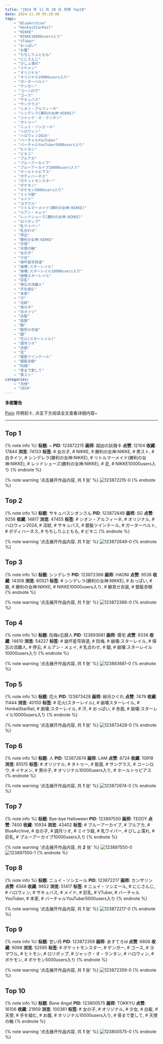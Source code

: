 ```yaml
---
title: "2024 年 11 月 28 日 月榜 Top10"
date: 2024-11-30 05:29:06
tags:
    - "BlueArchive"
    - "HonkaiStarRail"
    - "NIKKE"
    - "NIKKE10000users入り"
    - "VTuber"
    - "おっぱい"
    - "お腹"
    - "ちちしりふともも"
    - "にじさんじ"
    - "びしょ濡れ"
    - "イケメン"
    - "オリジナル"
    - "オリジナル10000users入り"
    - "ガーターベルト"
    - "ゲンガー"
    - "コーンロウ"
    - "ゴース"
    - "サキュバス"
    - "サングラス"
    - "シオン・アルフィーネ"
    - "シンデレラ(勝利の女神:NIKKE)"
    - "ジャック・オ・ランタン"
    - "タトゥー"
    - "ニュイ・ソシエール"
    - "ハロウィン"
    - "ハロウィン2024"
    - "バーチャルYouTuber"
    - "バーチャルYouTuber5000users入り"
    - "ヒトモシ"
    - "ビキニ"
    - "ブルアカ"
    - "ブルーアーカイブ"
    - "ブルーアーカイブ10000users入り"
    - "ホールトゥピアス"
    - "ボディハーネス"
    - "ポケットモンスター"
    - "ポケモン"
    - "ポケモン5000users入り"
    - "ミイラ娘"
    - "メイド"
    - "ヨマワル"
    - "リトルマーメイド(勝利の女神:NIKKE)"
    - "ルアン・メェイ"
    - "レッドシューズ(勝利の女神:NIKKE)"
    - "ロリポップ"
    - "乳ワイパー"
    - "乳合わせ"
    - "停云"
    - "勝利の女神:NIKKE"
    - "天使"
    - "天使の輪"
    - "女の子"
    - "少女"
    - "崩坏星穹铁道"
    - "崩壊:スターレイル"
    - "崩壊:スターレイル10000users入り"
    - "崩壊スターレイル"
    - "巨乳"
    - "帰忘の流離人"
    - "手を組む"
    - "本家"
    - "汗"
    - "淫紋"
    - "男の子"
    - "白タイツ"
    - "白髪"
    - "能面"
    - "腋"
    - "腋見せ衣装"
    - "腿"
    - "花火(スターレイル)"
    - "調月リオ"
    - "赤面"
    - "足"
    - "銀髪ツインテール"
    - "銀髪赤眼"
    - "阮梅"
    - "骨まで愛して"
    - "黒スト"
categories:
    - "月榜"
    - "2024"
---
```


<i class="fa fa-triangle-exclamation"></i>**多图警告**<i class="fa fa-triangle-exclamation"></i>

[Pixiv](https://www.pixiv.net/) 月榜前十, 点击下方阅读全文查看详细内容~

<!-- more -->

---

## Top 1

{% note info %}
**标题**: ~
**PID**: 123872215 **画师**: 超凶の狄璐卡
**点赞**: 12104 **收藏**: 17844 **浏览**: 74133
**标签**: # 女の子, # NIKKE, # 勝利の女神:NIKKE, # 黒スト, # 白タイツ, # シンデレラ(勝利の女神:NIKKE), # リトルマーメイド(勝利の女神:NIKKE), # レッドシューズ(勝利の女神:NIKKE), # 足, # NIKKE10000users入り
{% endnote %}

{% note warning '点击展开作品内容, 共 **1** 张' %}
![123872215-0](https://i.pixiv.re/img-original/img/2024/11/01/00/00/20/123872215_p0.jpg)
{% endnote %}

## Top 2

{% note info %}
**标题**: サキュバスシオンさん
**PID**: 123872649 **画师**: SG
**点赞**: 9256 **收藏**: 14817 **浏览**: 47455
**标签**: # シオン・アルフィーネ, # オリジナル, # ハロウィン2024, # 淫紋, # サキュバス, # 銀髪ツインテール, # ガーターベルト, # ボディハーネス, # ちちしりふともも, # ビキニ
{% endnote %}

{% note warning '点击展开作品内容, 共 **1** 张' %}
![123872649-0](https://i.pixiv.re/img-original/img/2024/11/01/00/02/54/123872649_p0.png)
{% endnote %}

## Top 3

{% note info %}
**标题**: シンデレラ
**PID**: 123872366 **画师**: HAONI
**点赞**: 9538 **收藏**: 14308 **浏览**: 60521
**标签**: # シンデレラ(勝利の女神:NIKKE), # おっぱい, # 腋, # 勝利の女神:NIKKE, # NIKKE10000users入り, # 腋見せ衣装, # 銀髪赤眼
{% endnote %}

{% note warning '点击展开作品内容, 共 **1** 张' %}
![123872366-0](https://i.pixiv.re/img-original/img/2024/11/01/00/00/56/123872366_p0.jpg)
{% endnote %}

## Top 4

{% note info %}
**标题**: 阮梅x忘歸人
**PID**: 123893681 **画师**: 儒宅
**点赞**: 9336 **收藏**: 14610 **浏览**: 54227
**标签**: # 崩坏星穹铁道, # 阮梅, # 崩壊:スターレイル, # 帰忘の流離人, # 停云, # ルアン・メェイ, # 乳合わせ, # 腿, # 崩壊:スターレイル10000users入り
{% endnote %}

{% note warning '点击展开作品内容, 共 **1** 张' %}
![123893681-0](https://i.pixiv.re/img-original/img/2024/11/01/18/08/50/123893681_p0.jpg)
{% endnote %}

## Top 5

{% note info %}
**标题**: 花火
**PID**: 123873428 **画师**: 緋月ひぐれ
**点赞**: 7479 **收藏**: 11444 **浏览**: 40150
**标签**: # 花火(スターレイル), # 崩壊スターレイル, # HonkaiStarRail, # 崩壊:スターレイル, # 汗, # おっぱい, # 赤面, # 崩壊:スターレイル10000users入り
{% endnote %}

{% note warning '点击展开作品内容, 共 **1** 张' %}
![123873428-0](https://i.pixiv.re/img-original/img/2024/11/01/00/13/58/123873428_p0.jpg)
{% endnote %}

## Top 6

{% note info %}
**标题**: 人
**PID**: 123872674 **画师**: LAM
**点赞**: 8724 **收藏**: 10918 **浏览**: 85515
**标签**: # オリジナル, # タトゥー, # 能面, # サングラス, # コーンロウ, # イケメン, # 男の子, # オリジナル10000users入り, # ホールトゥピアス
{% endnote %}

{% note warning '点击展开作品内容, 共 **1** 张' %}
![123872674-0](https://i.pixiv.re/img-original/img/2024/11/01/00/03/06/123872674_p0.jpg)
{% endnote %}

## Top 7

{% note info %}
**标题**: Bye-bye Halloween
**PID**: 123897550 **画师**: TEDDY
**点赞**: 7400 **收藏**: 10934 **浏览**: 43402
**标签**: # ブルーアーカイブ, # ブルアカ, # BlueArchive, # 女の子, # 調月リオ, # ミイラ娘, # 乳ワイパー, # びしょ濡れ, # 巨乳, # ブルーアーカイブ10000users入り
{% endnote %}

{% note warning '点击展开作品内容, 共 **2** 张' %}
![123897550-0](https://i.pixiv.re/img-original/img/2024/11/01/20/20/00/123897550_p0.jpg)
![123897550-1](https://i.pixiv.re/img-original/img/2024/11/01/20/20/00/123897550_p1.jpg)
{% endnote %}

## Top 8

{% note info %}
**标题**: ニュイ・ソシエール
**PID**: 123872217 **画师**: カンザリン
**点赞**: 6568 **收藏**: 9652 **浏览**: 51417
**标签**: # ニュイ・ソシエール, # にじさんじ, # ハロウィン, # サキュバス, # メイド, # 巨乳, # VTuber, # バーチャルYouTuber, # 本家, # バーチャルYouTuber5000users入り
{% endnote %}

{% note warning '点击展开作品内容, 共 **1** 张' %}
![123872217-0](https://i.pixiv.re/img-original/img/2024/11/01/00/00/21/123872217_p0.png)
{% endnote %}

## Top 9

{% note info %}
**标题**: 甘い月
**PID**: 123872359 **画师**: あすてろid
**点赞**: 6808 **收藏**: 9098 **浏览**: 52595
**标签**: # ポケットモンスター, # ゲンガー, # ゴース, # ヨマワル, # ヒトモシ, # ロリポップ, # ジャック・オ・ランタン, # ハロウィン, # ポケモン, # ポケモン5000users入り
{% endnote %}

{% note warning '点击展开作品内容, 共 **1** 张' %}
![123872359-0](https://i.pixiv.re/img-original/img/2024/11/01/00/00/53/123872359_p0.png)
{% endnote %}

## Top 10

{% note info %}
**标题**: Bone Angel
**PID**: 123800575 **画师**: TOKKYU
**点赞**: 16106 **收藏**: 21959 **浏览**: 100361
**标签**: # 女の子, # オリジナル, # 少女, # 白髪, # 天使, # 手を組む, # お腹, # オリジナル10000users入り, # 骨まで愛して, # 天使の輪
{% endnote %}

{% note warning '点击展开作品内容, 共 **1** 张' %}
![123800575-0](https://i.pixiv.re/img-original/img/2024/10/30/00/20/54/123800575_p0.jpg)
{% endnote %}
